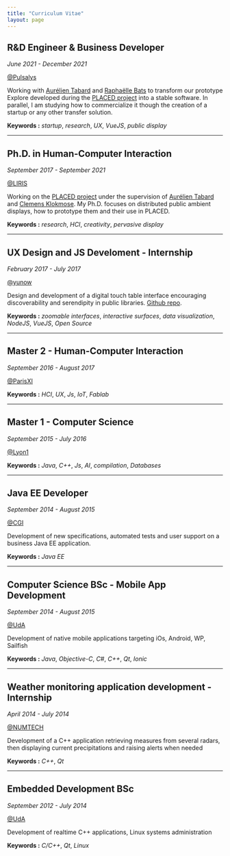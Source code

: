 ```yaml
---
title: "Curriculum Vitae"
layout: page
---
```


## R&D Engineer & Business Developer

*June 2021 - December 2021*

[@Pulsalys](https://pulsalys.fr)

Working with [Aurélien Tabard](https://www.tabard.fr) and [Raphaëlle Bats](https://twitter.com/knitandb) to transform our prototype Explore developed during the [PLACED project](https://www.placedproject.eu) into a stable software. In parallel, I am studying how to commercialize it though the creation of a startup or any other transfer solution.

**Keywords :** *startup*, *research*, *UX*, *VueJS*, *public display*

----

## Ph.D. in Human-Computer Interaction

*September 2017 - September 2021*

[@LIRIS](https://liris.cnrs.fr)

Working on the [PLACED project](https://www.placedproject.eu) under the supervision of [Aurélien Tabard](https://www.tabard.fr) and [Clemens Klokmose](https://www.klokmose.net). My Ph.D. focuses on distributed public ambient displays, how to prototype them and their use in PLACED.

**Keywords :** *research*, *HCI*, *creativity*, *pervasive display*

----

## UX Design and JS Develoment - Internship

*February 2017 - July 2017*

[@yunow](https://yunow.io/)

Design and development of a digital touch table interface encouraging discoverability and serendipity in public libraries. [Github repo](https://github.com/biinlab/bibliotouch).

**Keywords :** *zoomable interfaces*, *interactive surfaces*, *data visualization*, *NodeJS*, *VueJS*, *Open Source*

----

## Master 2 - Human-Computer Interaction

*September 2016 - August 2017*

[@ParisXI](http://www.u-psud.fr/fr/index.html)

**Keywords :** *HCI*, *UX*, *Js*, *IoT*, *Fablab*

----

## Master 1 - Computer Science

*September 2015 - July 2016*

[@Lyon1](https://www.univ-lyon1.fr/)

**Keywords :** *Java*, *C++*, *Js*, *AI*, *compilation*, *Databases*

----

## Java EE Developer

*September 2014 - August 2015*

[@CGI](http://www.cgi.fr)

Development of new specifications, automated tests and user support on a business Java EE application.

**Keywords :** *Java EE*

----

## Computer Science BSc - Mobile App Development

*September 2014 - August 2015*

[@UdA](https://www.uca.fr/)

Development of native mobile applications targeting iOs, Android, WP, Sailfish

**Keywords :** *Java*, *Objective-C*, *C#*, *C++*, *Qt*, *Ionic*

----

## Weather monitoring application development - Internship

*April 2014 - July 2014*

[@NUMTECH](http://www.numtech.fr/)

Development of a C++ application retrieving measures from several radars, then displaying current precipitations and raising alerts when needed

**Keywords :** *C++*, *Qt*

----

## Embedded Development BSc

*September 2012 - July 2014*

[@UdA](https://www.uca.fr/)

Development of realtime C++ applications, Linux systems administration

**Keywords :** *C/C++*, *Qt*, *Linux*
